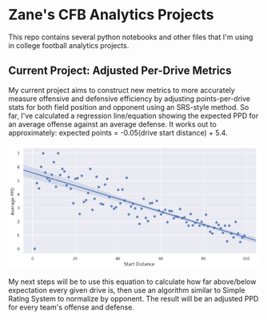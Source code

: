 # Zane's CFB Analytics Projects

This repo contains several python notebooks and other files that I'm using in college football analytics projects.

## Current Project: Adjusted Per-Drive Metrics
My current project aims to construct new metrics to more accurately measure offensive and defensive efficiency by adjusting points-per-drive stats for both field position and opponent using an SRS-style method. So far, I've calculated a regression line/equation showing the expected PPD for an average offense against an average defense. It works out to approximately: expected points = -0.05(drive start distance) + 5.4.

![image caption](https://raw.githubusercontent.com/zaneddennis/CFB-Analytics/master/AveragePPD/bestfit.png)

My next steps will be to use this equation to calculate how far above/below expectation every given drive is, then use an algorithm similar to Simple Rating System to normalize by opponent. The result will be an adjusted PPD for every team's offense and defense.

